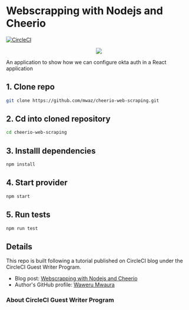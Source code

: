# Webscrapping with Nodejs and Cheerio

[![CircleCI](https://circleci.com/gh/mwaz/cheerio-web-scraping.svg?style=svg)](https://circleci.com/gh/mwaz/cheerio-web-scraping)

<p align="center"><img src="https://avatars3.githubusercontent.com/u/59034516"></p>

An application to show how we can configure okta auth in a React application

## 1. Clone repo

```bash
git clone https://github.com/mwaz/cheerio-web-scraping.git
```
## 2. Cd into cloned repository 
```bash
cd cheerio-web-scraping
```

## 3. Installl dependencies 
```bash
npm install
```
## 4. Start provider

```bash
npm start
```

## 5. Run tests

```bash
npm run test
```

## Details

This repo is built following a tutorial published on CircleCI blog under the CircleCI Guest Writer Program.

-   Blog post: [ Webscrapping with Nodejs and Cheerio ][blog]
-   Author's GitHub profile: [Waweru Mwaura][author]

### About CircleCI Guest Writer Program

[blog]: https://circleci.com/blog/webscrapping-with-nodejs-and-cheerio
[author]: https://github.com/mwaz
